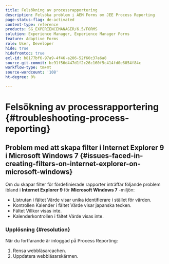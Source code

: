 ```yaml
---
title: Felsökning av processrapportering
description: Felsöka problem i AEM Forms om JEE Process Reporting
page-status-flag: de-activated
content-type: reference
products: SG_EXPERIENCEMANAGER/6.5/FORMS
solution: Experience Manager, Experience Manager Forms
feature: Adaptive Forms
role: User, Developer
hide: true
hidefromtoc: true
exl-id: b8177bf6-97a9-4f46-a206-52f60c37a6a8
source-git-commit: bc91f56d447d1f2c26c160f5c414fd0e6054f84c
workflow-type: tm+mt
source-wordcount: '108'
ht-degree: 0%

---
```


# Felsökning av processrapportering {#troubleshooting-process-reporting}

## Problem med att skapa filter i Internet Explorer 9 i Microsoft Windows 7 {#issues-faced-in-creating-filters-on-internet-explorer-on-microsoft-windows}

Om du skapar filter för fördefinierade rapporter inträffar följande problem ibland i **Internet Explorer 9** för **Microsoft Windows 7** -miljön:

* Listrutan i fältet Värde visar unika identifierare i stället för värden.
* Kontrollen Kalender i fältet Värde visar japanska tecken.
* Fältet Villkor visas inte.
* Kalenderkontrollen i fältet Värde visas inte.

### Upplösning {#resolution}

När du fortfarande är inloggad på Process Reporting:

1. Rensa webbläsarcachen.
1. Uppdatera webbläsarskärmen.
